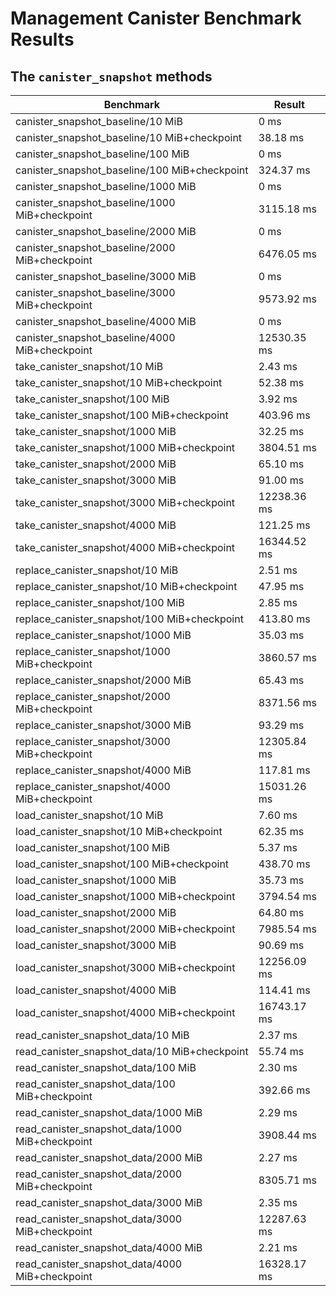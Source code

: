 Management Canister Benchmark Results
=====================================

The `canister_snapshot` methods
-------------------------------

| Benchmark                                                    | Result     |
| ---                                                          | ---        |
|  canister_snapshot_baseline/10 MiB                           | 0 ms       |
|  canister_snapshot_baseline/10 MiB+checkpoint                | 38.18 ms   |
|  canister_snapshot_baseline/100 MiB                          | 0 ms       |
|  canister_snapshot_baseline/100 MiB+checkpoint               | 324.37 ms  |
|  canister_snapshot_baseline/1000 MiB                         | 0 ms       |
|  canister_snapshot_baseline/1000 MiB+checkpoint              | 3115.18 ms |
|  canister_snapshot_baseline/2000 MiB                         | 0 ms       |
|  canister_snapshot_baseline/2000 MiB+checkpoint              | 6476.05 ms |
|  canister_snapshot_baseline/3000 MiB                         | 0 ms       |
|  canister_snapshot_baseline/3000 MiB+checkpoint              | 9573.92 ms |
|  canister_snapshot_baseline/4000 MiB                         | 0 ms       |
|  canister_snapshot_baseline/4000 MiB+checkpoint              | 12530.35 ms |
|  take_canister_snapshot/10 MiB                               | 2.43 ms    |
|  take_canister_snapshot/10 MiB+checkpoint                    | 52.38 ms   |
|  take_canister_snapshot/100 MiB                              | 3.92 ms    |
|  take_canister_snapshot/100 MiB+checkpoint                   | 403.96 ms  |
|  take_canister_snapshot/1000 MiB                             | 32.25 ms   |
|  take_canister_snapshot/1000 MiB+checkpoint                  | 3804.51 ms |
|  take_canister_snapshot/2000 MiB                             | 65.10 ms   |
|  take_canister_snapshot/3000 MiB                             | 91.00 ms   |
|  take_canister_snapshot/3000 MiB+checkpoint                  | 12238.36 ms |
|  take_canister_snapshot/4000 MiB                             | 121.25 ms  |
|  take_canister_snapshot/4000 MiB+checkpoint                  | 16344.52 ms |
|  replace_canister_snapshot/10 MiB                            | 2.51 ms    |
|  replace_canister_snapshot/10 MiB+checkpoint                 | 47.95 ms   |
|  replace_canister_snapshot/100 MiB                           | 2.85 ms    |
|  replace_canister_snapshot/100 MiB+checkpoint                | 413.80 ms  |
|  replace_canister_snapshot/1000 MiB                          | 35.03 ms   |
|  replace_canister_snapshot/1000 MiB+checkpoint               | 3860.57 ms |
|  replace_canister_snapshot/2000 MiB                          | 65.43 ms   |
|  replace_canister_snapshot/2000 MiB+checkpoint               | 8371.56 ms |
|  replace_canister_snapshot/3000 MiB                          | 93.29 ms   |
|  replace_canister_snapshot/3000 MiB+checkpoint               | 12305.84 ms |
|  replace_canister_snapshot/4000 MiB                          | 117.81 ms  |
|  replace_canister_snapshot/4000 MiB+checkpoint               | 15031.26 ms |
|  load_canister_snapshot/10 MiB                               | 7.60 ms    |
|  load_canister_snapshot/10 MiB+checkpoint                    | 62.35 ms   |
|  load_canister_snapshot/100 MiB                              | 5.37 ms    |
|  load_canister_snapshot/100 MiB+checkpoint                   | 438.70 ms  |
|  load_canister_snapshot/1000 MiB                             | 35.73 ms   |
|  load_canister_snapshot/1000 MiB+checkpoint                  | 3794.54 ms |
|  load_canister_snapshot/2000 MiB                             | 64.80 ms   |
|  load_canister_snapshot/2000 MiB+checkpoint                  | 7985.54 ms |
|  load_canister_snapshot/3000 MiB                             | 90.69 ms   |
|  load_canister_snapshot/3000 MiB+checkpoint                  | 12256.09 ms |
|  load_canister_snapshot/4000 MiB                             | 114.41 ms  |
|  load_canister_snapshot/4000 MiB+checkpoint                  | 16743.17 ms |
|  read_canister_snapshot_data/10 MiB                          | 2.37 ms    |
|  read_canister_snapshot_data/10 MiB+checkpoint               | 55.74 ms   |
|  read_canister_snapshot_data/100 MiB                         | 2.30 ms    |
|  read_canister_snapshot_data/100 MiB+checkpoint              | 392.66 ms  |
|  read_canister_snapshot_data/1000 MiB                        | 2.29 ms    |
|  read_canister_snapshot_data/1000 MiB+checkpoint             | 3908.44 ms |
|  read_canister_snapshot_data/2000 MiB                        | 2.27 ms    |
|  read_canister_snapshot_data/2000 MiB+checkpoint             | 8305.71 ms |
|  read_canister_snapshot_data/3000 MiB                        | 2.35 ms    |
|  read_canister_snapshot_data/3000 MiB+checkpoint             | 12287.63 ms |
|  read_canister_snapshot_data/4000 MiB                        | 2.21 ms    |
|  read_canister_snapshot_data/4000 MiB+checkpoint             | 16328.17 ms |